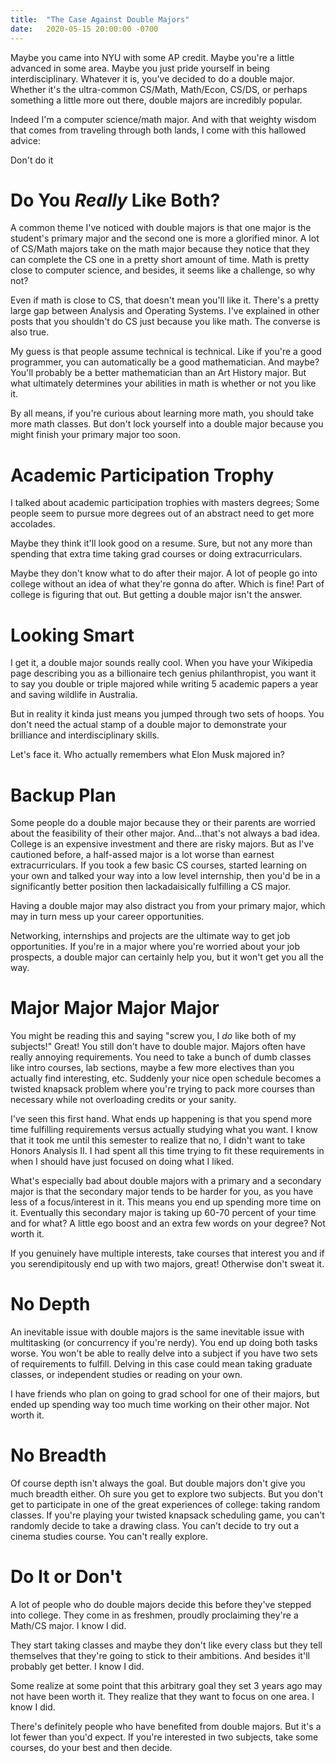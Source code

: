 ```yaml
---
title:  "The Case Against Double Majors"
date:   2020-05-15 20:00:00 -0700
---
```


Maybe you came into NYU with some AP credit. Maybe you're a little
advanced in some area. Maybe you just pride yourself in being
interdisciplinary. Whatever it is, you've decided to do a double
major. Whether it's the ultra-common CS/Math, Math/Econ, CS/DS, or
perhaps something a little more out there, double majors are
incredibly popular.

Indeed I'm a computer science/math major. And with that weighty wisdom
that comes from traveling through both lands, I come with this
hallowed advice:

Don't do it

# Do You *Really* Like Both?

A common theme I've noticed with double majors is that one major is
the student's primary major and the second one is more a glorified
minor. A lot of CS/Math majors take on the math major because they
notice that they can complete the CS one in a pretty short amount of
time. Math is pretty close to computer science, and besides, it seems
like a challenge, so why not?

Even if math is close to CS, that doesn't mean you'll like
it. There's a pretty large gap between Analysis and Operating
Systems. I've explained in other posts that you shouldn't do CS just
because you like math. The converse is also true.

My guess is that people assume technical is technical. Like if you're
a good programmer, you can automatically be a good mathematician. And
maybe? You'll probably be a better mathematician than an Art History
major. But what ultimately determines your abilities in math is
whether or not you like it.

By all means, if you're curious about learning more math, you should
take more math classes. But don't lock yourself into a double major
because you might finish your primary major too soon.

# Academic Participation Trophy

I talked about academic participation trophies with masters degrees;
Some people seem to pursue more degrees out of an abstract need to get
more accolades.

Maybe they think it'll look good on a resume. Sure, but not any more
than spending that extra time taking grad courses or doing
extracurriculars.

Maybe they don't know what to do after their major. A lot of people go
into college without an idea of what they're gonna do after. Which is
fine! Part of college is figuring that out. But getting a double major
isn't the answer.

# Looking Smart

I get it, a double major sounds really cool. When you have your
Wikipedia page describing you as a billionaire tech genius
philanthropist, you want it to say you double or triple majored while
writing 5 academic papers a year and saving wildlife in Australia.

But in reality it kinda just means you jumped through two sets of
hoops. You don't need the actual stamp of a double major to
demonstrate your brilliance and interdisciplinary skills.

Let's face it. Who actually remembers what Elon Musk majored in?

# Backup Plan

Some people do a double major because they or their parents are
worried about the feasibility of their other major. And...that's not
always a bad idea. College is an expensive investment and there are
risky majors. But as I've cautioned before, a half-assed major is a
lot worse than earnest extracurriculars. If you took a few basic CS
courses, started learning on your own and talked your way into a low
level internship, then you'd be in a significantly better position
then lackadaisically fulfilling a CS major.

Having a double major may also distract you from your primary major,
which may in turn mess up your career opportunities.

Networking, internships and projects are the ultimate way to get job
opportunities. If you're in a major where you're worried about your
job prospects, a double major can certainly help you, but it won't get
you all the way.

# Major Major Major Major

You might be reading this and saying "screw you, I *do* like both of
my subjects!" Great! You still don't have to double major. Majors
often have really annoying requirements. You need to take a bunch of
dumb classes like intro courses, lab sections, maybe a few more
electives than you actually find interesting, etc. Suddenly your nice
open schedule becomes a twisted knapsack problem where you're trying
to pack more courses than necessary while not overloading credits or
your sanity.

I've seen this first hand. What ends up happening is that you spend
more time fulfilling requirements versus actually studying what you
want. I know that it took me until this semester to realize that no, I
didn't want to take Honors Analysis II. I had spent all this time
trying to fit these requirements in when I should have just focused on
doing what I liked.

What's especially bad about double majors with a primary and a
secondary major is that the secondary major tends to be harder for
you, as you have less of a focus/interest in it. This means you end up
spending more time on it. Eventually this secondary major is taking up
60-70 percent of your time and for what? A little ego boost and an
extra few words on your degree? Not worth it.

If you genuinely have multiple interests, take courses that interest
you and if you serendipitously end up with two majors, great!
Otherwise don't sweat it.

# No Depth

An inevitable issue with double majors is the same inevitable issue
with multitasking (or concurrency if you're nerdy). You end up doing
both tasks worse. You won't be able to really delve into a subject if
you have two sets of requirements to fulfill. Delving in this case
could mean taking graduate classes, or independent studies or reading
on your own.

I have friends who plan on going to grad school for one of their
majors, but ended up spending way too much time working on their other
major. Not worth it.

# No Breadth

Of course depth isn't always the goal. But double majors don't give
you much breadth either. Oh sure you get to explore two subjects. But
you don't get to participate in one of the great experiences of
college: taking random classes. If you're playing your twisted
knapsack scheduling game, you can't randomly decide to take a drawing
class. You can't decide to try out a cinema studies course. You can't
really explore.

# Do It or Don't

A lot of people who do double majors decide this before they've
stepped into college. They come in as freshmen, proudly proclaiming
they're a Math/CS major. I know I did.

They start taking classes and maybe they don't like every class but
they tell themselves that they're going to stick to their
ambitions. And besides it'll probably get better. I know I did.

Some realize at some point that this arbitrary goal they set 3 years
ago may not have been worth it. They realize that they want to focus
on one area. I know I did.

There's definitely people who have benefited from double majors. But
it's a lot fewer than you'd expect. If you're interested in two
subjects, take some courses, do your best and then decide.
